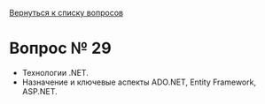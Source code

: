 [Вернуться к списку вопросов](../questions.md)
# Вопрос № 29

* Технологии .NET. 
* Назначение и ключевые аспекты ADO.NET, Entity Framework, ASP.NET.
